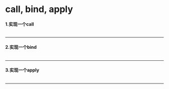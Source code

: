 # call, bind, apply
#### 1.实现一个call
```js

```
---
#### 2.实现一个bind
```js

```
---
#### 3.实现一个apply
```js

```
---
